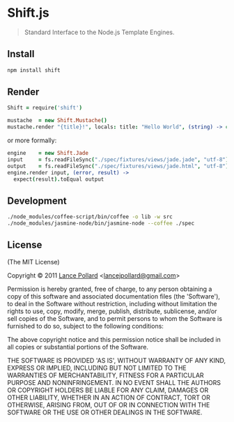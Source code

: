 # Shift.js

> Standard Interface to the Node.js Template Engines.

## Install

``` bash
npm install shift
```

## Render

``` coffeescript
Shift = require('shift')

mustache  = new Shift.Mustache()
mustache.render "{title}!", locals: title: "Hello World", (string) -> console.log(string) #=> "Hello World!"
```

or more formally:

``` coffeescript
engine    = new Shift.Jade
input     = fs.readFileSync("./spec/fixtures/views/jade.jade", "utf-8")
output    = fs.readFileSync("./spec/fixtures/views/jade.html", "utf-8")
engine.render input, (error, result) ->
  expect(result).toEqual output
```

## Development

``` bash
./node_modules/coffee-script/bin/coffee -o lib -w src
./node_modules/jasmine-node/bin/jasmine-node --coffee ./spec
```

## License

(The MIT License)

Copyright &copy; 2011 [Lance Pollard](http://twitter.com/viatropos) &lt;lancejpollard@gmail.com&gt;

Permission is hereby granted, free of charge, to any person obtaining a copy of this software and associated documentation files (the 'Software'), to deal in the Software without restriction, including without limitation the rights to use, copy, modify, merge, publish, distribute, sublicense, and/or sell copies of the Software, and to permit persons to whom the Software is furnished to do so, subject to the following conditions:

The above copyright notice and this permission notice shall be included in all copies or substantial portions of the Software.

THE SOFTWARE IS PROVIDED 'AS IS', WITHOUT WARRANTY OF ANY KIND, EXPRESS OR IMPLIED, INCLUDING BUT NOT LIMITED TO THE WARRANTIES OF MERCHANTABILITY, FITNESS FOR A PARTICULAR PURPOSE AND NONINFRINGEMENT. IN NO EVENT SHALL THE AUTHORS OR COPYRIGHT HOLDERS BE LIABLE FOR ANY CLAIM, DAMAGES OR OTHER LIABILITY, WHETHER IN AN ACTION OF CONTRACT, TORT OR OTHERWISE, ARISING FROM, OUT OF OR IN CONNECTION WITH THE SOFTWARE OR THE USE OR OTHER DEALINGS IN THE SOFTWARE.
